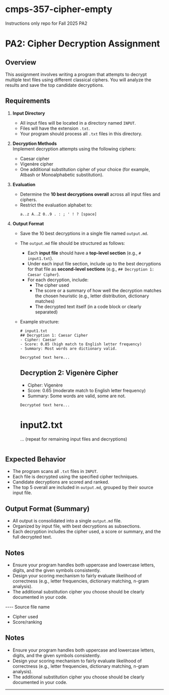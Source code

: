 # cmps-357-cipher-empty
Instructions only repo for Fall 2025 PA2

# PA2: Cipher Decryption Assignment

## Overview
This assignment involves writing a program that attempts to decrypt multiple text files using different classical ciphers. You will analyze the results and save the top candidate decryptions.

## Requirements
1. **Input Directory**  
   - All input files will be located in a directory named `INPUT`.  
   - Files will have the extension `.txt`.  
   - Your program should process all `.txt` files in this directory.

2. **Decryption Methods**  
   Implement decryption attempts using the following ciphers:
   - Caesar cipher
   - Vigenère cipher
   - One additional substitution cipher of your choice (for example, Atbash or Monoalphabetic substitution).

3. **Evaluation**  
   - Determine the **10 best decryptions overall** across all input files and ciphers.  
   - Restrict the evaluation alphabet to:
     ```
     a..z A..Z 0..9 . : ; ' ! ? [space]
     ```

4. **Output Format**  
   - Save the 10 best decryptions in a single file named `output.md`.
   - The `output.md` file should be structured as follows:
     - Each **input file** should have a **top-level section** (e.g., `# input1.txt`).
     - Under each input file section, include up to the best decryptions for that file as **second-level sections** (e.g., `## Decryption 1: Caesar Cipher`).
     - For each decryption, include:
       - The cipher used
       - The score or a summary of how well the decryption matches the chosen heuristic (e.g., letter distribution, dictionary matches)
       - The decrypted text itself (in a code block or clearly separated)
   - Example structure:
     ```
     # input1.txt
     ## Decryption 1: Caesar Cipher
     - Cipher: Caesar
     - Score: 0.85 (high match to English letter frequency)
     - Summary: Most words are dictionary valid.
     ```
     ```
     Decrypted text here...
     ```
     ## Decryption 2: Vigenère Cipher
     - Cipher: Vigenère
     - Score: 0.65 (moderate match to English letter frequency)
     - Summary: Some words are valid, some are not.
     ```
     Decrypted text here...
     ```

     # input2.txt
     ... (repeat for remaining input files and decryptions)
     ```

## Expected Behavior
- The program scans all `.txt` files in `INPUT`.
- Each file is decrypted using the specified cipher techniques.
- Candidate decryptions are scored and ranked.
- The top 5 overall are included in `output.md`, grouped by their source input file.

## Output Format (Summary)
- All output is consolidated into a single `output.md` file.
- Organized by input file, with best decryptions as subsections.
- Each decryption includes the cipher used, a score or summary, and the full decrypted text.

## Notes
- Ensure your program handles both uppercase and lowercase letters, digits, and the given symbols consistently.
- Design your scoring mechanism to fairly evaluate likelihood of correctness (e.g., letter frequencies, dictionary matching, n-gram analysis).
- The additional substitution cipher you choose should be clearly documented in your code.

---- Source file name
- Cipher used
- Score/ranking

## Notes
- Ensure your program handles both uppercase and lowercase letters, digits, and the given symbols consistently.
- Design your scoring mechanism to fairly evaluate likelihood of correctness (e.g., letter frequencies, dictionary matching, n-gram analysis).
- The additional substitution cipher you choose should be clearly documented in your code.

---
